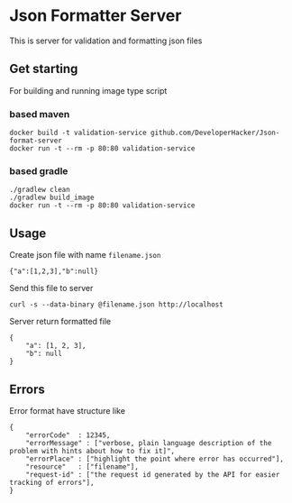 # Json Formatter Server

This is server for validation and formatting json files

## Get starting

For building and running image type script

### based maven

```
docker build -t validation-service github.com/DeveloperHacker/Json-format-server
docker run -t --rm -p 80:80 validation-service
```

### based gradle

```
./gradlew clean
./gradlew build_image
docker run -t --rm -p 80:80 validation-service
```

## Usage

Create json file with name `filename.json`

```
{"a":[1,2,3],"b":null}
```

Send this file to server
```
curl -s --data-binary @filename.json http://localhost
```

Server return formatted file
```
{
    "a": [1, 2, 3],
    "b": null
}
```

## Errors

Error format have structure like
```
{
    "errorCode"  : 12345,
    "errorMessage" : ["verbose, plain language description of the problem with hints about how to fix it]",
    "errorPlace" : ["highlight the point where error has occurred"],
    "resource"   : ["filename"],
    "request-id" : ["the request id generated by the API for easier tracking of errors"],
}
```
